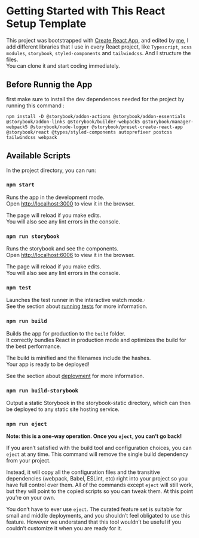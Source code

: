 # Getting Started with This React Setup Template

This project was bootstrapped with [Create React App](https://github.com/facebook/create-react-app), and edited by [me](https://www.linkedin.com/in/yasser-belatreche-6b450620a/), I add different libraries that I use in every React project, like `Typescript`, `scss modules`, `storybook`, `styled-components` and `tailwindcss`. And I structure the files.\
You can clone it and start coding immediately.

## Before Runnig the App

first make sure to install the dev dependences needed for the project by running this command :

```
npm install -D @storybook/addon-actions @storybook/addon-essentials @storybook/addon-links @storybook/builder-webpack5 @storybook/manager-webpack5 @storybook/node-logger @storybook/preset-create-react-app @storybook/react @types/styled-components autoprefixer postcss tailwindcss webpack
```

## Available Scripts

In the project directory, you can run:

### `npm start`

Runs the app in the development mode.\
Open [http://localhost:3000](http://localhost:3000) to view it in the browser.

The page will reload if you make edits.\
You will also see any lint errors in the console.

### `npm run storybook`

Runs the storybook and see the components.\
Open [http://localhost:6006](http://localhost:6006) to view it in the browser.

The page will reload if you make edits.\
You will also see any lint errors in the console.

### `npm test`

Launches the test runner in the interactive watch mode.·\
See the section about [running tests](https://facebook.github.io/create-react-app/docs/running-tests) for more information.

### `npm run build`

Builds the app for production to the `build` folder.\
It correctly bundles React in production mode and optimizes the build for the best performance.

The build is minified and the filenames include the hashes.\
Your app is ready to be deployed!

See the section about [deployment](https://facebook.github.io/create-react-app/docs/deployment) for more information.

### `npm run build-storybook`

Output a static Storybook in the storybook-static directory, which can then be deployed to any static site hosting service.

### `npm run eject`

**Note: this is a one-way operation. Once you `eject`, you can’t go back!**

If you aren’t satisfied with the build tool and configuration choices, you can `eject` at any time. This command will remove the single build dependency from your project.

Instead, it will copy all the configuration files and the transitive dependencies (webpack, Babel, ESLint, etc) right into your project so you have full control over them. All of the commands except `eject` will still work, but they will point to the copied scripts so you can tweak them. At this point you’re on your own.

You don’t have to ever use `eject`. The curated feature set is suitable for small and middle deployments, and you shouldn’t feel obligated to use this feature. However we understand that this tool wouldn’t be useful if you couldn’t customize it when you are ready for it.
